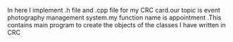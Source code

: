 In here I implement .h file and .cpp file for my CRC card.our topic  is event photography  management system.my function name is appointment .This contains main program to create the objects of the classes I have written in CRC 

